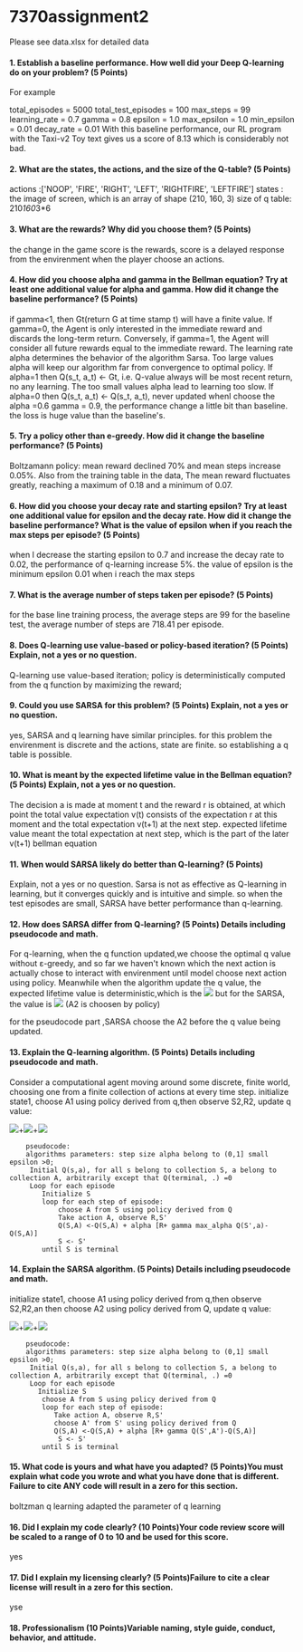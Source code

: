 
# 7370assignment2
Please see data.xlsx for detailed data
#### 1. Establish a baseline performance. How well did your Deep Q-learning do on your problem? (5 Points) 
For example

total_episodes = 5000
total_test_episodes = 100
max_steps = 99
learning_rate = 0.7
gamma = 0.8
epsilon = 1.0
max_epsilon = 1.0
min_epsilon = 0.01
decay_rate = 0.01 With this baseline performance, our RL program with the Taxi-v2 Toy text gives us a score of 8.13 which is considerably not bad.

#### 2. What are the states, the actions, and the size of the Q-table? (5 Points)

  actions :['NOOP', 'FIRE', 'RIGHT', 'LEFT', 'RIGHTFIRE', 'LEFTFIRE']
  states : the image of screen, which is an array of shape (210, 160, 3) 
  size of q table: 210*160*3*6

#### 3. What are the rewards? Why did you choose them? (5 Points)

 the change in the game score is the rewards, 
 score is a delayed response from the envirenment when the player choose an actions.
 

#### 4. How did you choose alpha and gamma in the Bellman equation? Try at least one additional value for alpha and gamma. How did it change the baseline performance?  (5 Points)
 if gamma<1, then Gt(return G at time stamp t) will have a finite value. If gamma=0, the Agent is only interested in the immediate reward and discards the long-term return. Conversely, if gamma=1, the Agent will consider all future rewards equal to the immediate reward.
The learning rate alpha determines the behavior of the algorithm Sarsa. Too large values alpha will keep our algorithm far from convergence to optimal policy. If alpha=1 then Q(s_t, a_t) ← Gt, i.e. Q-value always will be most recent return, no any learning. The too small values alpha lead to learning too slow. If alpha=0 then Q(s_t, a_t) ← Q(s_t, a_t), never updated
whenI choose the alpha =0.6 gamma = 0.9, the performance change a little bit than baseline. the loss is huge value than the baseline's.

#### 5. Try a policy other than e-greedy. How did it change the baseline performance? (5 Points)
Boltzamann policy: mean reward declined 70% and mean steps increase 0.05%. Also from the training table in the data, The mean reward fluctuates greatly, reaching a maximum of 0.18 and a minimum of 0.07.

#### 6. How did you choose your decay rate and starting epsilon? Try at least one additional value for epsilon and the decay rate. How did it change the baseline performance? What is the value of epsilon when if you reach the max steps per episode? (5 Points)
 when I decrease the starting epsilon to 0.7 and increase the decay rate to 0.02, the performance of q-learning  increase 5%.   the value of epsilon is the minimum epsilon 0.01 when i reach the max steps

#### 7. What is the average number of steps taken per episode? (5 Points)
for the base line training process, the average steps are 99
for the baseline test, the average number of steps are 718.41 per episode. 
 
#### 8. Does Q-learning use value-based or policy-based iteration? (5 Points) Explain, not a yes or no question. 
Q-learning use value-based iteration; policy is deterministically computed from the q function by maximizing the reward;


#### 9. Could you use SARSA for this problem? (5 Points) Explain, not a yes or no question. 
yes, SARSA and q learning have similar principles. for this problem the envirenment is discrete and  the actions, state are finite. so establishing a q table is possible. 
 

#### 10. What is meant by the expected lifetime value in the Bellman equation?(5 Points) Explain, not a yes or no question. 
The decision a is made at moment t and the reward r is obtained, at which point the total value expectation v(t) consists of the expectation r at this moment and the total expectation v(t+1) at the next step. expected lifetime value meant the total expectation at next step, which is the part of the later v(t+1)
 bellman equation 

#### 11. When would SARSA likely do better than Q-learning? (5 Points)
Explain, not a yes or no question. 
Sarsa is not as effective as Q-learning in learning, but it converges quickly and is intuitive and simple. so when the test episodes are small, SARSA have better performance than q-learning.
 

#### 12. How does SARSA differ from Q-learning? (5 Points)  Details including pseudocode and math.
For q-learning, when the q function updated,we choose the optimal q value without ε-greedy, and so far we haven't known which the next action is actually chose to interact with envirenment until model choose next action using policy.
Meanwhile when the algorithm update the q value, the expected lifetime value is deterministic,which is the <img src="http://chart.googleapis.com/chart?cht=tx&chl= max_{\alpha}Q_k(s_2,a_2)" style="border:none;"> but for the SARSA, the value is  <img src="http://chart.googleapis.com/chart?cht=tx&chl= {\alpha}Q_k(s_2,A_2)" style="border:none;"> (A2 is choosen by policy)
 
 for the pseudocode part ,SARSA choose the A2 before the q value being updated. 
#### 13. Explain the Q-learning algorithm. (5 Points)  Details including pseudocode and math. 
Consider a computational agent moving around some discrete, finite world, choosing one from a finite collection of actions at every time step. initialize state1, choose A1 using policy derived from q,then observe S2,R2, update q value: 

<img src="http://chart.googleapis.com/chart?cht=tx&chl=Q_{k+1}(S_1,A_1)=Q_k(S_1,A_1)" style="border:none;">+<img src="http://chart.googleapis.com/chart?cht=tx&chl={\alpha}[R_{2}" style="border:none;">+<img src="http://chart.googleapis.com/chart?cht=tx&chl={\gamma}max_{\alpha}Q_k(S_2,a_2)-Q_k(S_1,A_1)]" style="border:none;">

        pseudocode:
        algorithms parameters: step size alpha belong to (0,1] small epsilon >0;
         Initial Q(s,a), for all s belong to collection S, a belong to collection A, arbitrarily except that Q(terminal, .) =0
         Loop for each episode 
            Initialize S
            loop for each step of episode:
                choose A from S using policy derived from Q
                Take action A, observe R,S'
                Q(S,A) <-Q(S,A) + alpha [R+ gamma max_alpha Q(S',a)-Q(S,A)]
                S <- S'
            until S is terminal

#### 14. Explain the SARSA algorithm. (5 Points)  Details including pseudocode and math. 
initialize state1, choose A1 using policy derived from q,then observe S2,R2,an then choose A2 using policy derived from  Q, update q value: 

<img src="http://chart.googleapis.com/chart?cht=tx&chl=Q_{k+1}(S_1,A_1)=Q_k(S_1,A_1)" style="border:none;">+<img src="http://chart.googleapis.com/chart?cht=tx&chl={\alpha}[R_{2}" style="border:none;">+<img src="http://chart.googleapis.com/chart?cht=tx&chl={\gamma}{\alpha}Q_k(S_2,A_2)-Q_k(S_1,A_1)]" style="border:none;">


        pseudocode:
        algorithms parameters: step size alpha belong to (0,1] small epsilon >0;
         Initial Q(s,a), for all s belong to collection S, a belong to collection A, arbitrarily except that Q(terminal, .) =0
         Loop for each episode 
           Initialize S
            choose A from S using policy derived from Q
            loop for each step of episode:
               Take action A, observe R,S'
               choose A' from S' using policy derived from Q
               Q(S,A) <-Q(S,A) + alpha [R+ gamma Q(S',A')-Q(S,A)]
                S <- S'
            until S is terminal
 

#### 15. What code is yours and what have you adapted? (5 Points)You must explain what code you wrote and what you have done that is different. Failure to cite ANY code will result in a zero for this section.
boltzman q learning 
adapted the parameter of q learning
 

#### 16. Did I explain my code clearly? (10 Points)Your code review score will be scaled to a range of 0 to 10 and be used for this score.

 yes

#### 17. Did I explain my licensing clearly? (5 Points)Failure to cite a clear license will result in a zero for this section.
yse
 

#### 18. Professionalism (10 Points)Variable naming, style guide, conduct, behavior, and attitude.


